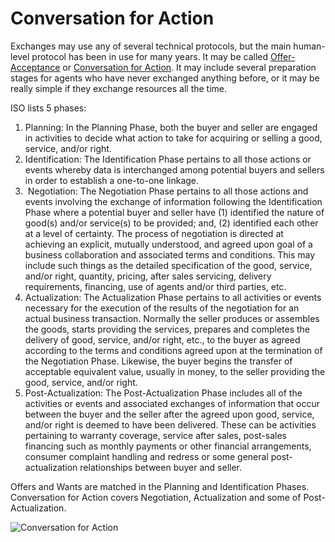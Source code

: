# Conversation for Action

Exchanges may use any of several technical protocols, but the main human-level protocol has been in use for many years. It may be called [Offer-Acceptance](https://en.wikipedia.org/wiki/Offer_and_acceptance) or [Conversation for Action](http://conversationsforaction.com/cfa-playground). It may include several preparation stages for agents who have never exchanged anything before, or it may be really simple if they exchange resources all the time.

ISO lists 5 phases:

1. Planning: In the Planning Phase, both the buyer and seller are engaged in activities to decide what action to take for acquiring or selling a good, service, and/or right.
2. Identification: The Identification Phase pertains to all those actions or events whereby data is interchanged among potential buyers and sellers in order to establish a one-to-one linkage.
3.  Negotiation: The Negotiation Phase pertains to all those actions and events involving the exchange of information following the Identification Phase where a potential buyer and seller have (1) identified the nature of good(s) and/or service(s) to be provided; and, (2) identified each other at a level of certainty.  The process of negotiation is directed at achieving an explicit, mutually understood, and agreed upon goal of a business collaboration and associated terms and conditions.  This may include such things as the detailed specification of the good, service, and/or right, quantity, pricing, after sales servicing, delivery requirements, financing, use of agents and/or third parties, etc.
4. Actualization: The Actualization Phase pertains to all activities or events necessary for the execution of the results of the negotiation for an actual business transaction.  Normally the seller produces or assembles the goods, starts providing the services, prepares and completes the delivery of good, service, and/or right, etc., to the buyer as agreed according to the terms and conditions agreed upon at the termination of the Negotiation Phase.  Likewise, the buyer begins the transfer of acceptable equivalent value, usually in money, to the seller providing the good, service, and/or right.
5. Post-Actualization: The Post-Actualization Phase includes all of the activities or events and associated exchanges of information that occur between the buyer and the seller after the agreed upon good, service, and/or right is deemed to have been delivered.  These can be activities pertaining to warranty coverage, service after sales, post-sales financing such as monthly payments or other financial arrangements, consumer complaint handling and redress or some general post-actualization relationships between buyer and seller.

Offers and Wants are matched in the Planning and Identification Phases. Conversation for Action covers Negotiation, Actualization and some of Post-Actualization.

![Conversation for Action](https://raw.githubusercontent.com/valueflows/valueflows/master/release-doc-in-process/CfA_state_machine.png)

